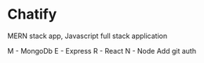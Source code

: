 # Chatify
MERN stack app, Javascript full stack application

M - MongoDb
E - Express
R - React
N - Node
Add git auth 

